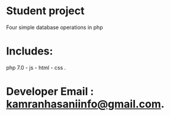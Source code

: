 # Student project 
Four simple database operations in php 
# Includes:
php 7.0 -
js -
html -
css .
# Developer Email : kamranhasaniinfo@gmail.com.
